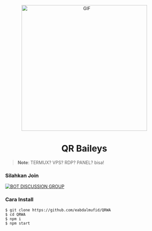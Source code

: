 <p align="center"><img hight="600" width="400" alt="GIF" align="center" src="https://dl.kaskus.id/i.gyazo.com/0a621eb32bae998c60f17370c3061e8f.gif"/></p>


<h1 align="center">QR Baileys</h1>

> **Note**: 
> TERMUX? VPS? RDP? PANEL? bisa!

### Silahkan Join
[![BOT DISCUSSION GROUP](https://img.shields.io/badge/WhatsApp%20Group-25D366?style=for-the-badge&logo=whatsapp&logoColor=white)](https://chat.whatsapp.com/I2OK9w2mkIpKngLpFs0i93) 

### Cara Install
```
$ git clone https://github.com/eabdalmufid/QRWA
$ cd QRWA
$ npm i
$ npm start
```
